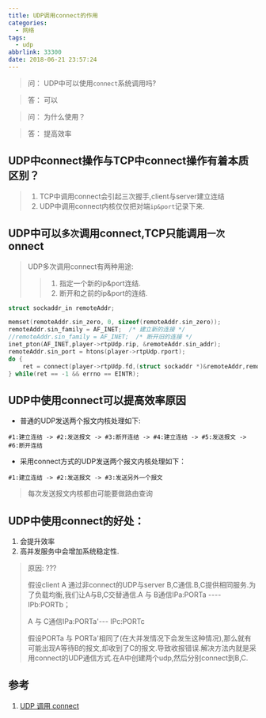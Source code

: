 ```yaml
---
title: UDP调用connect的作用
categories:
  - 网络
tags:
  - udp
abbrlink: 33300
date: 2018-06-21 23:57:24
---
```


> 问： UDP中可以使用`connect`系统调用吗?

> 答： 可以

> 问： 为什么使用？

> 答： 提高效率

<!--more-->

## UDP中connect操作与TCP中connect操作有着本质区别？

> 1. TCP中调用connect会引起三次握手,client与server建立连结
> 2. UDP中调用connect内核仅仅把对端`ip&port`记录下来.

## UDP中可以`多次`调用connect,TCP只能调用`一次`onnect

> UDP多次调用connect有两种用途:
>> 1. 指定一个新的ip&port连结.
>> 2. 断开和之前的ip&port的连结.

``` C
struct sockaddr_in remoteAddr;

memset(remoteAddr.sin_zero, 0, sizeof(remoteAddr.sin_zero));
remoteAddr.sin_family = AF_INET;  /* 建立新的连接 */
//remoteAddr.sin_family = AF_INET;  /* 断开旧的连接 */
inet_pton(AF_INET,player->rtpUdp.rip, &remoteAddr.sin_addr);
remoteAddr.sin_port = htons(player->rtpUdp.rport);
do {
    ret = connect(player->rtpUdp.fd,(struct sockaddr *)&remoteAddr,remoteAddrLen);
} while(ret == -1 && errno == EINTR);
```

## UDP中使用connect可以提高效率原因

* 普通的UDP发送两个报文内核处理如下:
```
#1:建立连结 -> #2:发送报文 -> #3:断开连结 -> #4:建立连结 -> #5:发送报文 -> #6:断开连结
```
* 采用connect方式的UDP发送两个报文内核处理如下：
```
#1:建立连结 -> #2:发送报文 -> #3:发送另外一个报文
```
> 每次发送报文内核都由可能要做路由查询

## UDP中使用connect的好处：

1. 会提升效率
2. 高并发服务中会增加系统稳定性.
>原因: ???
>
>假设client A 通过非connect的UDP与server B,C通信.B,C提供相同服务.为了负载均衡,我们让A与B,C交替通信.A 与 B通信IPa:PORTa ---- IPb:PORTb；
>
>A 与 C通信IPa:PORTa'--- IPc:PORTc
>
>假设PORTa 与 PORTa'相同了(在大并发情况下会发生这种情况),那么就有可能出现A等待B的报文,却收到了C的报文.导致收报错误.解决方法内就是采用connect的UDP通信方式.在A中创建两个udp,然后分别connect到B,C.

## 参考

1. [UDP 调用 connect](https://blog.csdn.net/u013920085/article/details/44834815)
